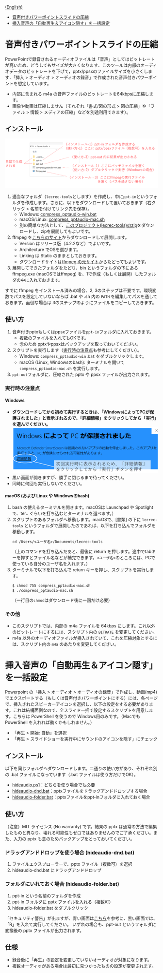 [(English)](README-en.md)

- <a href="#compress">音声付きパワーポイントスライドの圧縮</a>
- <a href="#hideaudio">挿入音声の「自動再生＆アイコン隠す」を一括設定</a>

<a id="compress"></a>

# 音声付きパワーポイントスライドの圧縮

PowerPointで録音されるオーディオファイルは「音声」としてはビットレートが高いため、どうしてもサイズが大きくなります．このツールは内部のオーディオデータのビットレートを下げて，pptx/ppsxのファイルサイズを小さくします．「挿入 > オーディオ > オーディオの録音」で作成された音声付きパワーポイントを想定しています。

- 内部に含まれる m4a の音声ファイルのビットレートを64kbpsに圧縮します。
- 画像や動画は圧縮しません（それぞれ「書式/図の形式 > 図の圧縮」や「ファイル > 情報 > メディアの圧縮」などを別途利用できます）。

## インストール

![Windowsでの流れ](fig/flow-win-ja.png)

1. 適当なフォルダ（`lecrec-tools`とします）を作成し、中に`ppt-in`というフォルダを作成します。さらに、以下をダウンロードして置いておきます（右クリック > 名前を付けてリンク先を保存）。
   - Windows: [compress_pptaudio-win.bat](https://github.com/hkawash/lecrec-tools/raw/master/compress_pptaudio-win.bat)
   - macOS/Linux: [compress_pptaudio-mac.sh](https://github.com/hkawash/lecrec-tools/raw/master/compress_pptaudio-mac.sh)
   - 別の簡単な方法として、[このプロジェクト(lecrec-tools)のzip](https://github.com/hkawash/lecrec-tools/archive/master.zip)をダウンロードし、zipを展開してもよいです。
2. ffmpeg を[こちらのサイト](https://ffmpeg.zeranoe.com/builds/)からダウンロードして展開します。
   - Version はリリース版（4.2.2など）でよいです。
   - Architecture でOSを選びます。
   - Linking は Static のままとしておきます。
   - ダウンロードサイトは[ffmpeg の元サイト](https://www.ffmpeg.org/download.html)からたどってもよいです。
3. 展開してできたフォルダをたどり、bin というフォルダの下にある ffmpeg.exe (macOSではffmpeg) を、1で作成（もしくは展開）したフォルダの中に入れておきます。

すでに ffmpeg をインストール済みの場合、2, 3のステップは不要です。環境変数でパスを設定していないならば .bat や .sh 内の `PATH` を編集してパスを通しておきます。面倒な場合は 3のステップのようにファイルをコピーしておきます。

## 使い方

1. 音声付きpptxもしくはppsxファイルを`ppt-in`フォルダに入れておきます。
   - 複数のファイルを入れてもOKです。
   - 念のため pptxやppsxはバックアップを取っておいてください。
2. スクリプトを実行します（<a href="#note1">実行時の注意点</a>も参考にしてください）。
   - Windows: `compress_pptaudio-win.bat` をダブルクリックします。
   - macOS (Linux, Windowsのbash): ターミナルを開いて `compress_pptaudio-mac.sh` を実行します。
3. `ppt-out`フォルダに、圧縮された pptx や ppsx ファイルが出力されます。


<a id="note1"></a>

### 実行時の注意点

#### Windows

- **ダウンロードしてから初めて実行するときは、「WindowsによってPCが保護されました」と表示されるので、「詳細情報」をクリックしてから「実行」を選んでください。**
   ![Windowsでの警告](fig/warning-win-ja.png)
- 黒い画面が開きますが、勝手に閉じるまで待ってください。
- 同時に何回も実行しないでください。

#### macOS (および Linux や Windowsのbash)

1. bash の使えるターミナルを開きます。macOSは Launchpad や Spotlightで、ter.. ぐらいを打ち込むとターミナルを選べます。）
1. スクリプトのあるフォルダへ移動します。macOSで、[書類] の下に `lecrec-tools` というフォルダで展開したのであれば、以下を打ち込んでフォルダを移動します。
    ```
    cd /Users/<ユーザ名>/Documents/lecrec-tools
    ```
    （上のコマンドを打ち込んだあと、最後に return を押します。途中でtabキーを押すとファイル名などが補完できます。`<ユーザ名>`のところには、PCで使っている自分のユーザ名を入れます。）
1. ターミナルで以下を打ち込んで return キーを押し、スクリプトを実行します。
    ```
    $ chmod 755 compress_pptaudio-mac.sh
    $ ./compress_pptaudio-mac.sh
    ```
   （一行目の`chmod`はダウンロード後に一回だけ必要）

### その他

- このスクリプトでは、内部の m4a ファイルを 64kbps にします。これ以外のビットレートにするには、スクリプト内の `BITRATE` を変更してください。
- m4a 以外のオーディオファイルが挿入されていて、これを圧縮対象とするには、スクリプト内の `m4a` のあたりを変更してください。

<a id="hideaudio"></a>

# 挿入音声の「自動再生＆アイコン隠す」を一括設定

Powerpoint の「挿入 > オーディオ > オーディオの録音」で作成し、動画(mp4)でエクスポートする（もしくは音声付きパワーポイントにする）には、各ページで、挿入されたスピーカーアイコンを選択し、以下の設定をする必要があります。これは結構面倒なので、全スライド一括で設定するスクリプトを用意します。こちらは PowerShell を使うので Windows用のみです。（Macでも PowerShell を入れれば動くかもしれません。）

- 「再生 > 開始: 自動」を選択
- 「再生 > スライドショーを実行中にサウンドのアイコンを隠す」にチェック

## インストール

以下を同じフォルダへダウンロードします。二通りの使い方があり、それぞれ別の .bat ファイルになっています（.bat ファイルは使う方だけでOK）。

- [hideaudio.ps1](https://github.com/hkawash/lecrec-tools/raw/master/hideaudio.ps1)：どちらを使う場合でも必要
- [hideaudio-dnd.bat](https://github.com/hkawash/lecrec-tools/raw/master/hideaudio-dnd.bat)：pptxファイルをドラッグアンドドロップする場合
- [hideaudio-folder.bat](https://github.com/hkawash/lecrec-tools/raw/master/hideaudio-folder.bat)：pptxファイルをppt-inフォルダに入れておく場合

## 使い方

（注意）MIT ライセンス (No warranty) です。結果の pptx は通常の方法で編集したものと異なり、壊れる可能性もゼロではありませんのでご了承ください。また、入力の pptx も念のためバックアップをとっておいてください。

### ドラッグアンドドロップを使う場合 (hideaudio-dnd.bat)

   1. ファイルエクスプローラーで、pptx ファイル（複数可）を選択
   2. hideaudio-dnd.bat にドラッグアンドドロップ

### フォルダにいれておく場合 (hideaudio-folder.bat)

   1. ppt-in という名前のフォルダを作成
   2. ppt-in フォルダに pptx ファイルを入れる（複数可）
   3. hideaudio-folder.bat をダブルクリック

「セキュリティ警告」が出ますが、青い画面は<a href="#note1">こちら</a>を参考に、黒い画面では、「R」を入れて実行してください。
いずれの場合も、ppt-out というフォルダに変換後の pptx ファイルが出力されます。

## 仕様

- 録音後に「再生」の設定を変更していないオーディオが対象になります。
- 複数オーディオがある場合は最初に見つかったものの設定が変更されます。
